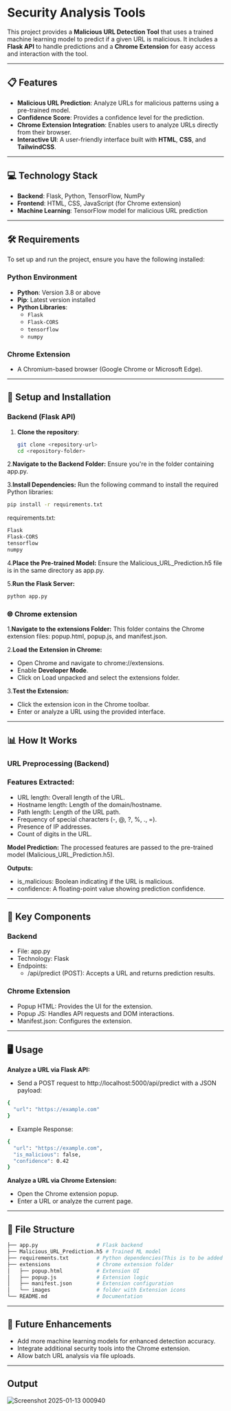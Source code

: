# Security Analysis Tools

This project provides a **Malicious URL Detection Tool** that uses a trained machine learning model to predict if a given URL is malicious. It includes a **Flask API** to handle predictions and a **Chrome Extension** for easy access and interaction with the tool.

---

## 📋 Features

- **Malicious URL Prediction**: Analyze URLs for malicious patterns using a pre-trained model.
- **Confidence Score**: Provides a confidence level for the prediction.
- **Chrome Extension Integration**: Enables users to analyze URLs directly from their browser.
- **Interactive UI**: A user-friendly interface built with **HTML**, **CSS**, and **TailwindCSS**.

---

## 💻 Technology Stack
- **Backend**: Flask, Python, TensorFlow, NumPy
- **Frontend**: HTML, CSS, JavaScript (for Chrome extension)
- **Machine Learning**: TensorFlow model for malicious URL prediction

---


## 🛠️ Requirements

To set up and run the project, ensure you have the following installed:

### Python Environment
- **Python**: Version 3.8 or above
- **Pip**: Latest version installed
- **Python Libraries**:
  - `Flask`
  - `Flask-CORS`
  - `tensorflow`
  - `numpy`

### Chrome Extension
- A Chromium-based browser (Google Chrome or Microsoft Edge).

---

## 🚀 Setup and Installation

### Backend (Flask API)
1. **Clone the repository**:
   ```bash
   git clone <repository-url>
   cd <repository-folder>
   
2.**Navigate to the Backend Folder:** Ensure you're in the folder containing app.py.

3.**Install Dependencies:** Run the following command to install the required Python libraries:
```bash
pip install -r requirements.txt
```
requirements.txt:
```bash
Flask
Flask-CORS
tensorflow
numpy
```

4.**Place the Pre-trained Model:** Ensure the Malicious_URL_Prediction.h5 file is in the same directory as app.py.

5.**Run the Flask Server:**
```bash
python app.py
```


### 🌐 Chrome extension

1.**Navigate to the extensions Folder:** This folder contains the Chrome extension files: popup.html, popup.js, and manifest.json.

2.**Load the Extension in Chrome:**
- Open Chrome and navigate to chrome://extensions.
- Enable **Developer Mode**.
- Click on Load unpacked and select the extensions folder.

3.**Test the Extension:**
- Click the extension icon in the Chrome toolbar.
- Enter or analyze a URL using the provided interface.

---

## 📊 How It Works

### URL Preprocessing (Backend)

### Features Extracted:
- URL length: Overall length of the URL.
- Hostname length: Length of the domain/hostname.
- Path length: Length of the URL path.
- Frequency of special characters (-, @, ?, %, ., =).
- Presence of IP addresses.
- Count of digits in the URL.

**Model Prediction:**
The processed features are passed to the pre-trained model (Malicious_URL_Prediction.h5).

**Outputs:**

- is_malicious: Boolean indicating if the URL is malicious.
- confidence: A floating-point value showing prediction confidence.

---

## 🌟 Key Components
### Backend
- File: app.py
- Technology: Flask
- Endpoints:
    - /api/predict (POST): Accepts a URL and returns prediction results.
### Chrome Extension
- Popup HTML: Provides the UI for the extension.
- Popup JS: Handles API requests and DOM interactions.
- Manifest.json: Configures the extension.

---

## 🖥️ Usage

**Analyze a URL via Flask API:**

- Send a POST request to http://localhost:5000/api/predict with a JSON payload:
```bash
{
  "url": "https://example.com"
}
```
- Example Response:
```bash
{
  "url": "https://example.com",
  "is_malicious": false,
  "confidence": 0.42
}
```
 **Analyze a URL via Chrome Extension:**
 
- Open the Chrome extension popup.
- Enter a URL or analyze the current page.

---

## 📂 File Structure

```bash
├── app.py                   # Flask backend
├── Malicious_URL_Prediction.h5 # Trained ML model
├── requirements.txt         # Python dependencies(This is to be added to install the requirements)
├── extensions               # Chrome extension folder
│   ├── popup.html           # Extension UI
│   ├── popup.js             # Extension logic
│   ├── manifest.json        # Extension configuration
│   └── images               # folder with Extension icons
└── README.md                # Documentation
```

---

## 📖 Future Enhancements
- Add more machine learning models for enhanced detection accuracy.
- Integrate additional security tools into the Chrome extension.
- Allow batch URL analysis via file uploads.

---

## Output
![Screenshot 2025-01-13 000940](https://github.com/user-attachments/assets/ad497638-ae06-42ee-a6f9-5db64eaccd24)
